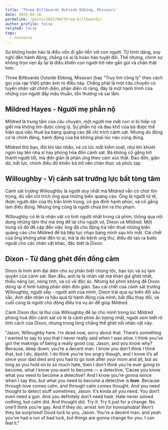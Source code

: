 ```yaml
---
title: 'Three Billboards Outside Ebbing, Missouri'
date: 2025-04-16
permalink: /posts/2025/04/three-billboards/
author_profile: false
related: false
tags:
  - nonsense
---
```

Sự không hoàn hảo là điều vốn dĩ gắn liền với con người. Từ hình dáng, suy nghĩ đến hành động, chẳng có ai là hoàn hảo tuyệt đối. Thế nhưng, chính sự không trọn vẹn ấy lại là điều khiến con người trở nên gần gũi và chân thật hơn.

Three Billboards Outside Ebbing, Missouri (hay "Truy tìm công lý" theo cách gọi của rạp Việt) phản ánh rõ điều này. Chẳng phải là một câu chuyện có tuyến nhân vật chính diện, phản diện rõ ràng, đây là một hành trình của những con người đầy mâu thuẫn, tổn thương và sai lầm.

## Mildred Hayes - Người mẹ phẫn nộ
Mildred là trung tâm của câu chuyện, một người mẹ mất con vì bị hiếp và giết mà không tìm được công lý. Sự phẫn nộ và đau khổ của bà được thể hiện qua việc thuê ba bảng quảng cáo để chỉ trích cảnh sát. Nhưng dù động cơ là chính đáng, hành động của bà không phải lúc nào cũng đúng.

Mildred thô bạo, đôi khi tàn nhẫn, và có lúc mất kiểm soát, như khi khoét ngón tay tên nha sĩ hay phóng hỏa đồn cảnh sát. Bà không cố gắng trở thành người tốt, mà đơn giản là phản ứng theo cảm xúc thật. Đau đớn, giận dữ, bất lực, chính điều đó khiến bà trở nên chân thực và phức tạp.

## Willoughby - Vị cảnh sát trưởng lực bất tòng tâm
Cảnh sát trưởng Willoughby là người duy nhất mà Mildred vẫn có chút tôn trọng, dù vẫn chỉ trích ông qua những biển quảng cáo. Ông là người tử tế, được người dân của thị trấn kính trọng, có gia đình hạnh phúc, và cố gắng làm điều đúng. Nhưng ông cũng là người chưa tìm ra thủ phạm.

Willoughby có lẽ là nhân vật có tình người nhất trong cả phim, thông qua nội dung những tâm thư mà ông để lại cho người vợ, Dixon và Mildred. Một trong số đó đề cập đến việc ông đã chủ động trả tiền thuê những biển quảng cáo cho Mildred để bà tiếp tục nhạo báng mình sau khi mất. Cái chết của ông không phải đến từ ai, mà là do bệnh ung thư, điều đó tạo ra bước ngoặt cho các nhân vật khác, đặc biệt là Dixon.

## Dixon - Từ đáng ghét đến đồng cảm
Dixon là hình ảnh đại diện cho sự phân biệt chủng tộc, bạo lực và sự lạm quyền của cảnh sát. Ban đầu, anh ta là nhân vật mà khán giả ghét nhất, thiếu năng lực, nóng tính, và có vẻ độc ác. Nhưng bộ phim không để Dixon dừng lại ở hình tượng phản diện đơn giản. Sau cái chết của cảnh sát trưởng Willoughby, người sếp - người anh của mình, Dixon trải qua sự biến đổi sâu sắc. Anh dần nhận ra hậu quả từ hành động của mình, bắt đầu thay đổi, và cuối cùng là người chủ động điều tra vụ án để giúp Mildred. 

Cảnh Dixon đọc lá thư của Willoughby để lại cho mình trong lúc Mildred phóng hoả đồn cảnh sát có lẽ là cảnh phim ấn tượng nhất, người xem biết rõ tính cách của Dixon, nhưng trong lòng chẳng thể ghét nổi nhân vật này.

"Jason,
Willoughby here. I’m dead now, sorry about that. There’s something I wanted to say to you that I never really said when I was alive. I think you’ve got the makings of being a really good cop, Jason, and you know why? Because, deep down, you’re a decent man. I know you don’t think I think that, but I do, dipshit. I do think you’re too angry though, and I know it’s all since your dad died and you had to go look after your mom and all, but as long as you hold on to so much hate, then I don’t think you’re ever going to become, what I know you want to become — a detective. ’Cause you know what you need to become a detective? And I know you’re gonna wince when I say this, but what you need to become a detective is ***love***.
Because through love comes calm, and through calm comes thought. And you need thought to detect stuff sometimes, Jason. It’s kinda all you need. You don’t even need a gun. And you definitely don’t need hate. Hate never solved nothing, but calm did. And thought did. Try it. Try it just for a change. No one’ll think you’re gay. And if they do, arrest ’em for homophobia! Won’t they be surprised! Good luck to you, Jason. You’re a decent man, and yeah you’ve had a run of bad luck, but things are gonna change for you. I can feel it."